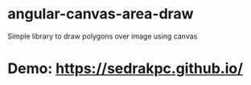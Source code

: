 # angular-canvas-area-draw
Simple library to draw polygons over image using canvas

# Demo: https://sedrakpc.github.io/
